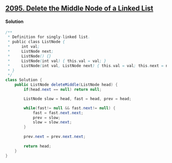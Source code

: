 ## [2095. Delete the Middle Node of a Linked List](https://leetcode.com/problems/delete-the-middle-node-of-a-linked-list/description/)

#### Solution

```java
/**
 * Definition for singly-linked list.
 * public class ListNode {
 *     int val;
 *     ListNode next;
 *     ListNode() {}
 *     ListNode(int val) { this.val = val; }
 *     ListNode(int val, ListNode next) { this.val = val; this.next = next; }
 * }
 */
class Solution {
    public ListNode deleteMiddle(ListNode head) {
        if(head.next == null) return null;

        ListNode slow = head, fast = head, prev = head;

        while(fast!= null && fast.next!= null) {
            fast = fast.next.next;
            prev = slow;
            slow = slow.next;
        }
        
        prev.next = prev.next.next;
        
        return head;
    }
}

```